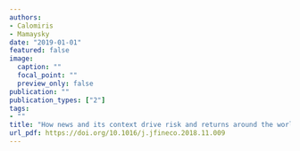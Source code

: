 ```yaml
---
authors:
- Calomiris
- Mamaysky
date: "2019-01-01"
featured: false
image:
  caption: ""
  focal_point: ""
  preview_only: false
publication: ""
publication_types: ["2"]
tags:
- ""
title: "How news and its context drive risk and returns around the world"
url_pdf: https://doi.org/10.1016/j.jfineco.2018.11.009
---
```

